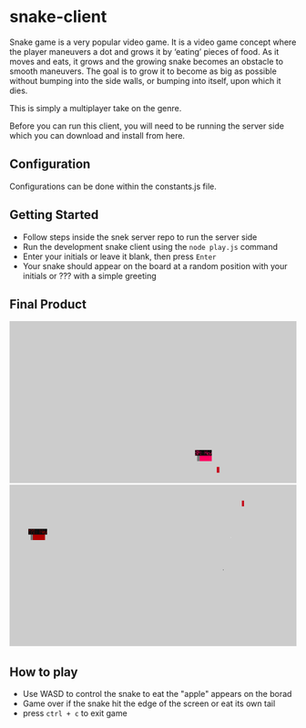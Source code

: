 # snake-client

Snake game is a very popular video game. It is a video game concept where the player maneuvers a dot and grows it by ‘eating’ pieces of food. As it moves and eats, it grows and the growing snake becomes an obstacle to smooth maneuvers. The goal is to grow it to become as big as possible without bumping into the side walls, or bumping into itself, upon which it dies.

This is simply a multiplayer take on the genre.

Before you can run this client, you will need to be running the server side which you can download and install from here.

## Configuration

Configurations can be done within the constants.js file.

## Getting Started

- Follow steps inside the snek server repo to run the server side
- Run the development snake client using the `node play.js` command
- Enter your initials or leave it blank, then press `Enter`
- Your snake should appear on the board at a random position with your initials or ??? with a simple greeting

## Final Product

![Player with name](./game-screenshot.png)
![Player without name](./game-screenshot-anon.png)

## How to play

- Use WASD to control the snake to eat the "apple" appears on the borad
- Game over if the snake hit the edge of the screen or eat its own tail
- press `ctrl + c` to exit game
